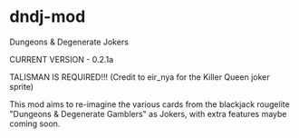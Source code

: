 # dndj-mod
Dungeons &amp; Degenerate Jokers

CURRENT VERSION - 0.2.1a

TALISMAN IS REQUIRED!!!
(Credit to eir_nya for the Killer Queen joker sprite)

This mod aims to re-imagine the various cards from the blackjack rougelite "Dungeons & Degenerate Gamblers" as Jokers,
with extra features maybe coming soon.
